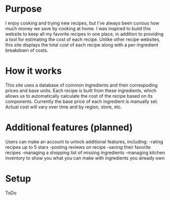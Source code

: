 # Purpose
I enjoy cooking and trying new recipes, but I've always been curious how much money we save by cooking at home.
I was inspired to build this website to keep all my favorite recipes in one place, in addition to providing a tool for estimating the cost of each recipe.
Unlike other recipe websites, this site displays the total cost of each recipe along with a per-ingredient breakdown of costs.

# How it works
This site uses a database of common ingredients and their correspoding prices and base units. Each recipe is built from these ingredients, which allows us to automatically calculate the cost of the recipe based on its components.
Currently the base price of each ingredient is manually set. Actual cost will vary over time and by region, store, etc.

# Additional features (planned)
Users can make an account to unlock additional features, including:
-rating recipes up to 5 stars
-posting reviews on recipe
-saving their favorite recipes
-managing a shopping list of missing ingredients
-managing kitchen inventory to show you what you can make with ingredients you already own

# Setup
ToDo


